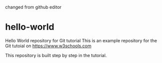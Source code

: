 changed from github editor



# hello-world
Hello World repository for Git tutorial
This is an example repository for the Git tutoial on https://www.w3schools.com

This repository is built step by step in the tutorial. 
